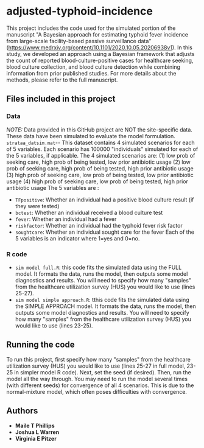 # adjusted-typhoid-incidence

This project includes the code used for the simulated portion of the manuscript "A Bayesian approach for estimating typhoid fever incidence from large-scale facility-based passive surveillance data" (https://www.medrxiv.org/content/10.1101/2020.10.05.20206938v1). In this study, we developed an approach using a Bayesian framework that adjusts the count of reported blood-culture-positive cases for healthcare seeking, blood culture collection, and blood culture detection while combining information from prior published studies. For more details about the methods, please refer to the full manuscript.

## Files included in this project

### Data
*NOTE:* Data provided in this GitHub project are NOT the site-specific data. These data have been simulated to evaluate the model formulation. 
`strataa_datsim.mat`-- This dataset contains 4 simulated scenarios for each of 5 variables. Each scenario has 100000 "individuals" simulated for each of the 5 variables, if applicable.
The 4 simulated scenarios are:
(1) low prob of seeking care, high prob of being tested, low prior antibiotic usage
(2) low prob of seeking care, high prob of being tested, high prior antibiotic usage
(3) high prob of seeking care, low prob of being tested, low prior antibiotic usage
(4) high prob of seeking care, low prob of being tested, high prior antibiotic usage
The 5 variables are : 
- `TFpositive`: Whether an individual had a positive blood culture result (if they were tested)
- `bctest`: Whether an individual received a blood culture test
- `fever`: Whether an individual had a fever
- `riskfactor`: Whether an individual had the typhoid fever risk factor
- `soughtcare`: Whether an individual sought care for the fever
Each of the 5 variables is an indicator where 1=yes and 0=no.

### R code
- `sim model full.R`: this code fits the simulated data using the FULL model. It formats the data, runs the model, then outputs some model diagnostics and results. You will need to specify how many "samples" from the healthcare utilization survey (HUS) you would like to use (lines 25-27). 
- `sim model simple approach.R`: tthis code fits the simulated data using the SIMPLE APPROACH model. It formats the data, runs the model, then outputs some model diagnostics and results. You will need to specify how many "samples" from the healthcare utilization survey (HUS) you would like to use (lines 23-25). 

## Running the code
To run this project, first specify how many "samples" from the healthcare utilization survey (HUS) you would like to use (lines 25-27 in full model, 23-25 in simpler model R code). Next, set the seed (if desired). Then, run the model all the way through. You may need to run the model several times (with different seeds) for convergence of all 4 scenarios. This is due to the normal-mixture model, which often poses difficulties with convergence.

## Authors

* **Maile T Phillips**
* **Joshua L Warren**
* **Virginia E Pitzer**
